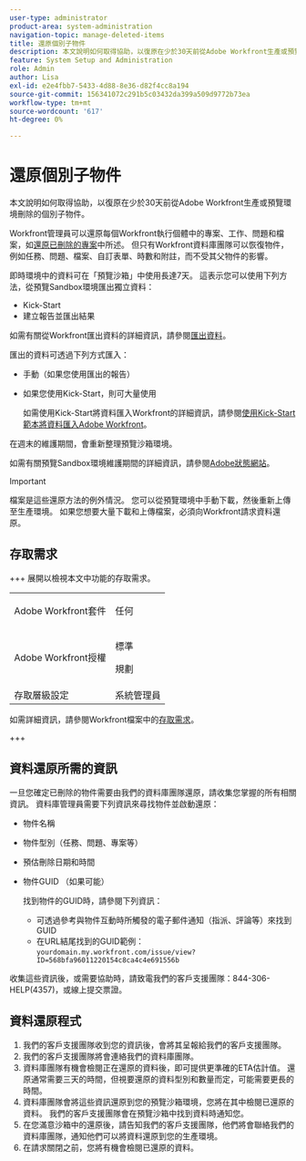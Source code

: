 ```yaml
---
user-type: administrator
product-area: system-administration
navigation-topic: manage-deleted-items
title: 還原個別子物件
description: 本文說明如何取得協助，以復原在少於30天前從Adobe Workfront生產或預覽環境刪除的個別子物件。
feature: System Setup and Administration
role: Admin
author: Lisa
exl-id: e2e4fbb7-5433-4d88-8e36-d82f4cc8a194
source-git-commit: 156341072c291b5c03432da399a509d9772b73ea
workflow-type: tm+mt
source-wordcount: '617'
ht-degree: 0%

---
```


# 還原個別子物件

本文說明如何取得協助，以復原在少於30天前從Adobe Workfront生產或預覽環境刪除的個別子物件。

Workfront管理員可以還原每個Workfront執行個體中的專案、工作、問題和檔案，如[還原已刪除的專案](../../../administration-and-setup/manage-workfront/manage-deleted-items/restore-deleted-items.md)中所述。 但只有Workfront資料庫團隊可以恢復物件，例如任務、問題、檔案、自訂表單、時數和附註，而不受其父物件的影響。

即時環境中的資料可在「預覽沙箱」中使用長達7天。 這表示您可以使用下列方法，從預覽Sandbox環境匯出獨立資料：

* Kick-Start
* 建立報告並匯出結果

如需有關從Workfront匯出資料的詳細資訊，請參閱[匯出資料](../../../reports-and-dashboards/reports/creating-and-managing-reports/export-data.md)。

匯出的資料可透過下列方式匯入：

* 手動（如果您使用匯出的報告）
* 如果您使用Kick-Start，則可大量使用

  如需使用Kick-Start將資料匯入Workfront的詳細資訊，請參閱[使用Kick-Start範本將資料匯入Adobe Workfront](../../../administration-and-setup/manage-workfront/using-kick-starts/import-data-via-kickstarts.md)。

在週末的維護期間，會重新整理預覽沙箱環境。

如需有關預覽Sandbox環境維護期間的詳細資訊，請參閱[Adobe狀態網站](https://status.adobe.com)。

>[!IMPORTANT]
>
>檔案是這些還原方法的例外情況。 您可以從預覽環境中手動下載，然後重新上傳至生產環境。 如果您想要大量下載和上傳檔案，必須向Workfront請求資料還原。

## 存取需求

+++ 展開以檢視本文中功能的存取需求。

<table style="table-layout:auto"> 
 <col> 
 <col> 
 <tbody> 
  <tr> 
   <td>Adobe Workfront套件</td> 
   <td><p>任何</p></td> 
  </tr> 
  <tr> 
   <td>Adobe Workfront授權</td> 
   <td><p>標準</p>
       <p>規劃</p></td>
  </tr> 
  <tr> 
   <td>存取層級設定</td> 
   <td>系統管理員</td> 
  </tr> 
 </tbody> 
</table>

如需詳細資訊，請參閱Workfront檔案中的[存取需求](/help/quicksilver/administration-and-setup/add-users/access-levels-and-object-permissions/access-level-requirements-in-documentation.md)。

+++

## 資料還原所需的資訊

一旦您確定已刪除的物件需要由我們的資料庫團隊還原，請收集您掌握的所有相關資訊。 資料庫管理員需要下列資訊來尋找物件並啟動還原：

* 物件名稱
* 物件型別（任務、問題、專案等）
* 預估刪除日期和時間
* 物件GUID （如果可能）

  找到物件的GUID時，請參閱下列資訊：

   * 可透過參考與物件互動時所觸發的電子郵件通知（指派、評論等）來找到GUID
   * 在URL結尾找到的GUID範例： `yourdomain.my.workfront.com/issue/view?ID=568bfa96011220154c8ca4c4e691556b`

收集這些資訊後，或需要協助時，請致電我們的客戶支援團隊：844-306-HELP(4357)，或線上提交票證。

## 資料還原程式

1. 我們的客戶支援團隊收到您的資訊後，會將其呈報給我們的客戶支援團隊。
1. 我們的客戶支援團隊將會連絡我們的資料庫團隊。
1. 資料庫團隊有機會檢閱正在還原的資料後，即可提供更準確的ETA估計值。 還原通常需要三天的時間，但視要還原的資料型別和數量而定，可能需要更長的時間。
1. 資料庫團隊會將這些資訊還原到您的預覽沙箱環境，您將在其中檢閱已還原的資料。 我們的客戶支援團隊會在預覽沙箱中找到資料時通知您。
1. 在您滿意沙箱中的還原後，請告知我們的客戶支援團隊，他們將會聯絡我們的資料庫團隊，通知他們可以將資料還原到您的生產環境。
1. 在請求關閉之前，您將有機會檢閱已還原的資料。

